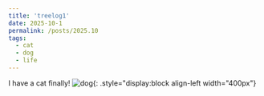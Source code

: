 ```yaml
---
title: 'treelog1'
date: 2025-10-1
permalink: /posts/2025.10
tags:
  - cat
  - dog
  - life
---
```


I have a cat finally!
![dog](https://treetree627.github.io/academicpages/images/profile_1.png){: .style="display:block align-left width="400px"}


